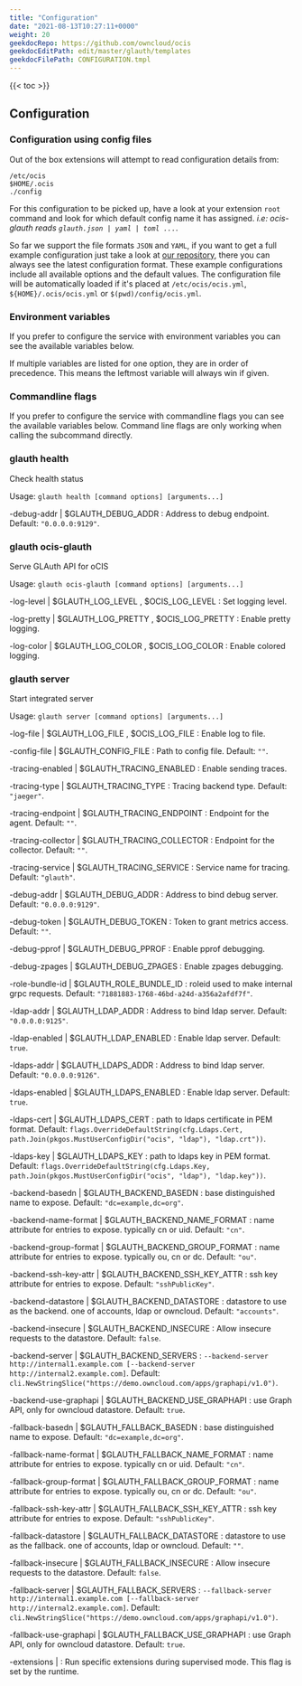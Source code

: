 ```yaml
---
title: "Configuration"
date: "2021-08-13T10:27:11+0000"
weight: 20
geekdocRepo: https://github.com/owncloud/ocis
geekdocEditPath: edit/master/glauth/templates
geekdocFilePath: CONFIGURATION.tmpl
---
```


{{< toc >}}

## Configuration

### Configuration using config files

Out of the box extensions will attempt to read configuration details from:

```console
/etc/ocis
$HOME/.ocis
./config
```

For this configuration to be picked up, have a look at your extension `root` command and look for which default config name it has assigned. *i.e: ocis-glauth reads `glauth.json | yaml | toml ...`*.

So far we support the file formats `JSON` and `YAML`, if you want to get a full example configuration just take a look at [our repository](https://github.com/owncloud/ocis/tree/master/glauth/config), there you can always see the latest configuration format. These example configurations include all available options and the default values. The configuration file will be automatically loaded if it's placed at `/etc/ocis/ocis.yml`, `${HOME}/.ocis/ocis.yml` or `$(pwd)/config/ocis.yml`.

### Environment variables

If you prefer to configure the service with environment variables you can see the available variables below.

If multiple variables are listed for one option, they are in order of precedence. This means the leftmost variable will always win if given.

### Commandline flags

If you prefer to configure the service with commandline flags you can see the available variables below. Command line flags are only working when calling the subcommand directly.

### glauth health

Check health status

Usage: `glauth health [command options] [arguments...]`





-debug-addr |  $GLAUTH_DEBUG_ADDR
: Address to debug endpoint. Default: `"0.0.0.0:9129"`.




































### glauth ocis-glauth

Serve GLAuth API for oCIS

Usage: `glauth ocis-glauth [command options] [arguments...]`


-log-level |  $GLAUTH_LOG_LEVEL , $OCIS_LOG_LEVEL
: Set logging level.


-log-pretty |  $GLAUTH_LOG_PRETTY , $OCIS_LOG_PRETTY
: Enable pretty logging.


-log-color |  $GLAUTH_LOG_COLOR , $OCIS_LOG_COLOR
: Enable colored logging.





































### glauth server

Start integrated server

Usage: `glauth server [command options] [arguments...]`






-log-file |  $GLAUTH_LOG_FILE , $OCIS_LOG_FILE
: Enable log to file.


-config-file |  $GLAUTH_CONFIG_FILE
: Path to config file. Default: `""`.


-tracing-enabled |  $GLAUTH_TRACING_ENABLED
: Enable sending traces.


-tracing-type |  $GLAUTH_TRACING_TYPE
: Tracing backend type. Default: `"jaeger"`.


-tracing-endpoint |  $GLAUTH_TRACING_ENDPOINT
: Endpoint for the agent. Default: `""`.


-tracing-collector |  $GLAUTH_TRACING_COLLECTOR
: Endpoint for the collector. Default: `""`.


-tracing-service |  $GLAUTH_TRACING_SERVICE
: Service name for tracing. Default: `"glauth"`.


-debug-addr |  $GLAUTH_DEBUG_ADDR
: Address to bind debug server. Default: `"0.0.0.0:9129"`.


-debug-token |  $GLAUTH_DEBUG_TOKEN
: Token to grant metrics access. Default: `""`.


-debug-pprof |  $GLAUTH_DEBUG_PPROF
: Enable pprof debugging.


-debug-zpages |  $GLAUTH_DEBUG_ZPAGES
: Enable zpages debugging.


-role-bundle-id |  $GLAUTH_ROLE_BUNDLE_ID
: roleid used to make internal grpc requests. Default: `"71881883-1768-46bd-a24d-a356a2afdf7f"`.


-ldap-addr |  $GLAUTH_LDAP_ADDR
: Address to bind ldap server. Default: `"0.0.0.0:9125"`.


-ldap-enabled |  $GLAUTH_LDAP_ENABLED
: Enable ldap server. Default: `true`.


-ldaps-addr |  $GLAUTH_LDAPS_ADDR
: Address to bind ldap server. Default: `"0.0.0.0:9126"`.


-ldaps-enabled |  $GLAUTH_LDAPS_ENABLED
: Enable ldap server. Default: `true`.


-ldaps-cert |  $GLAUTH_LDAPS_CERT
: path to ldaps certificate in PEM format. Default: `flags.OverrideDefaultString(cfg.Ldaps.Cert, path.Join(pkgos.MustUserConfigDir("ocis", "ldap"), "ldap.crt"))`.


-ldaps-key |  $GLAUTH_LDAPS_KEY
: path to ldaps key in PEM format. Default: `flags.OverrideDefaultString(cfg.Ldaps.Key, path.Join(pkgos.MustUserConfigDir("ocis", "ldap"), "ldap.key"))`.


-backend-basedn |  $GLAUTH_BACKEND_BASEDN
: base distinguished name to expose. Default: `"dc=example,dc=org"`.


-backend-name-format |  $GLAUTH_BACKEND_NAME_FORMAT
: name attribute for entries to expose. typically cn or uid. Default: `"cn"`.


-backend-group-format |  $GLAUTH_BACKEND_GROUP_FORMAT
: name attribute for entries to expose. typically ou, cn or dc. Default: `"ou"`.


-backend-ssh-key-attr |  $GLAUTH_BACKEND_SSH_KEY_ATTR
: ssh key attribute for entries to expose. Default: `"sshPublicKey"`.


-backend-datastore |  $GLAUTH_BACKEND_DATASTORE
: datastore to use as the backend. one of accounts, ldap or owncloud. Default: `"accounts"`.


-backend-insecure |  $GLAUTH_BACKEND_INSECURE
: Allow insecure requests to the datastore. Default: `false`.


-backend-server |  $GLAUTH_BACKEND_SERVERS
: `--backend-server http://internal1.example.com [--backend-server http://internal2.example.com]`. Default: `cli.NewStringSlice("https://demo.owncloud.com/apps/graphapi/v1.0")`.


-backend-use-graphapi |  $GLAUTH_BACKEND_USE_GRAPHAPI
: use Graph API, only for owncloud datastore. Default: `true`.


-fallback-basedn |  $GLAUTH_FALLBACK_BASEDN
: base distinguished name to expose. Default: `"dc=example,dc=org"`.


-fallback-name-format |  $GLAUTH_FALLBACK_NAME_FORMAT
: name attribute for entries to expose. typically cn or uid. Default: `"cn"`.


-fallback-group-format |  $GLAUTH_FALLBACK_GROUP_FORMAT
: name attribute for entries to expose. typically ou, cn or dc. Default: `"ou"`.


-fallback-ssh-key-attr |  $GLAUTH_FALLBACK_SSH_KEY_ATTR
: ssh key attribute for entries to expose. Default: `"sshPublicKey"`.


-fallback-datastore |  $GLAUTH_FALLBACK_DATASTORE
: datastore to use as the fallback. one of accounts, ldap or owncloud. Default: `""`.


-fallback-insecure |  $GLAUTH_FALLBACK_INSECURE
: Allow insecure requests to the datastore. Default: `false`.


-fallback-server |  $GLAUTH_FALLBACK_SERVERS
: `--fallback-server http://internal1.example.com [--fallback-server http://internal2.example.com]`. Default: `cli.NewStringSlice("https://demo.owncloud.com/apps/graphapi/v1.0")`.


-fallback-use-graphapi |  $GLAUTH_FALLBACK_USE_GRAPHAPI
: use Graph API, only for owncloud datastore. Default: `true`.


-extensions | 
: Run specific extensions during supervised mode. This flag is set by the runtime.

